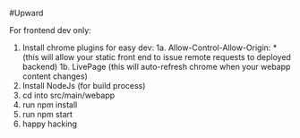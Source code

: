 #Upward

For frontend dev only:
1. Install chrome plugins for easy dev: 
 	1a. Allow-Control-Allow-Origin: * (this will allow your static front end to issue remote requests to deployed backend)
 	1b. LivePage (this will auto-refresh chrome when your webapp content changes)
2. Install NodeJs (for build process)
3. cd into src/main/webapp
4. run npm install
5. run npm start
6. happy hacking